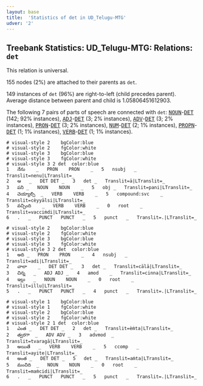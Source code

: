```yaml
---
layout: base
title:  'Statistics of det in UD_Telugu-MTG'
udver: '2'
---
```


## Treebank Statistics: UD_Telugu-MTG: Relations: `det`

This relation is universal.

155 nodes (2%) are attached to their parents as `det`.

149 instances of `det` (96%) are right-to-left (child precedes parent).
Average distance between parent and child is 1.05806451612903.

The following 7 pairs of parts of speech are connected with `det`: <tt><a href="te_mtg-pos-NOUN.html">NOUN</a></tt>-<tt><a href="te_mtg-pos-DET.html">DET</a></tt> (142; 92% instances), <tt><a href="te_mtg-pos-ADJ.html">ADJ</a></tt>-<tt><a href="te_mtg-pos-DET.html">DET</a></tt> (3; 2% instances), <tt><a href="te_mtg-pos-ADV.html">ADV</a></tt>-<tt><a href="te_mtg-pos-DET.html">DET</a></tt> (3; 2% instances), <tt><a href="te_mtg-pos-PRON.html">PRON</a></tt>-<tt><a href="te_mtg-pos-DET.html">DET</a></tt> (3; 2% instances), <tt><a href="te_mtg-pos-NUM.html">NUM</a></tt>-<tt><a href="te_mtg-pos-DET.html">DET</a></tt> (2; 1% instances), <tt><a href="te_mtg-pos-PROPN.html">PROPN</a></tt>-<tt><a href="te_mtg-pos-DET.html">DET</a></tt> (1; 1% instances), <tt><a href="te_mtg-pos-VERB.html">VERB</a></tt>-<tt><a href="te_mtg-pos-DET.html">DET</a></tt> (1; 1% instances).


~~~ conllu
# visual-style 2	bgColor:blue
# visual-style 2	fgColor:white
# visual-style 3	bgColor:blue
# visual-style 3	fgColor:white
# visual-style 3 2 det	color:blue
1	నేను	_	PRON	PRON	_	5	nsubj	_	Translit=nenu|LTranslit=_
2	ఆ	_	DET	DET	_	3	det	_	Translit=ā|LTranslit=_
3	పని	_	NOUN	NOUN	_	5	obj	_	Translit=pani|LTranslit=_
4	చెయ్యాల్సి	_	VERB	VERB	_	5	compound:svc	_	Translit=cèyyālsi|LTranslit=_
5	వచ్చింది	_	VERB	VERB	_	0	root	_	Translit=vacciṁdi|LTranslit=_
6	.	_	PUNCT	PUNCT	_	5	punct	_	Translit=.|LTranslit=_

~~~


~~~ conllu
# visual-style 2	bgColor:blue
# visual-style 2	fgColor:white
# visual-style 3	bgColor:blue
# visual-style 3	fgColor:white
# visual-style 3 2 det	color:blue
1	అది	_	PRON	PRON	_	4	nsubj	_	Translit=adi|LTranslit=_
2	చాలా	_	DET	DET	_	3	det	_	Translit=cālā|LTranslit=_
3	చిన్న	_	ADJ	ADJ	_	4	amod	_	Translit=cinna|LTranslit=_
4	ఇల్లు	_	NOUN	NOUN	_	0	root	_	Translit=illu|LTranslit=_
5	.	_	PUNCT	PUNCT	_	4	punct	_	Translit=.|LTranslit=_

~~~


~~~ conllu
# visual-style 1	bgColor:blue
# visual-style 1	fgColor:white
# visual-style 2	bgColor:blue
# visual-style 2	fgColor:white
# visual-style 2 1 det	color:blue
1	ఎంత	_	DET	DET	_	2	det	_	Translit=èṁta|LTranslit=_
2	త్వరగా	_	ADV	ADV	_	3	advmod	_	Translit=tvaragā|LTranslit=_
3	అయితే	_	VERB	VERB	_	5	ccomp	_	Translit=ayite|LTranslit=_
4	అంత	_	DET	DET	_	5	det	_	Translit=aṁta|LTranslit=_
5	మంచిది	_	NOUN	NOUN	_	0	root	_	Translit=maṁcidi|LTranslit=_
6	.	_	PUNCT	PUNCT	_	5	punct	_	Translit=.|LTranslit=_

~~~


